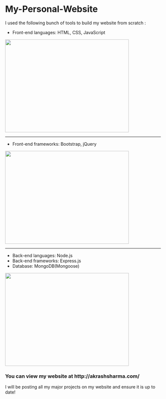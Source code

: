 # My-Personal-Website

I used the following bunch of tools to build my website from scratch :

* Front-end languages: HTML, CSS, JavaScript
<img src="https://journocode.com/wp-content/uploads/2016/06/htmlCssJS-1140x515.jpg" width="400" height="300"/>

---

* Front-end frameworks: Bootstrap, jQuery
<img src="https://miro.medium.com/max/875/1*8MQVXcMMS4ojlEfZ8pcZ-Q.jpeg" width="400" height="300"/>

---

* Back-end languages: Node.js
* Back-end frameworks: Express.js
* Database: MongoDB(Mongoose)
<img src="https://i.morioh.com/1f14860de0.png" width="400" height="300"/>

<h3> You can view my website at http://akrashsharma.com/ </h3>

I will be posting all my major projects on my website and ensure it is up to date!
